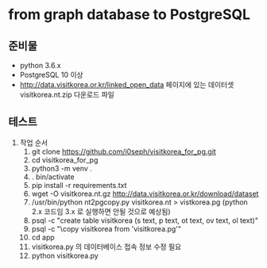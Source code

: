 # from graph database to PostgreSQL

## 준비물

* python 3.6.x
* PostgreSQL 10 이상
* http://data.visitkorea.or.kr/linked_open_data 페이지에 있는 데이터셋 visitkorea.nt.zip 다운로드 파일

## 테스트

1. 작업 순서
   1. git clone https://github.com/i0seph/visitkorea_for_pg.git
   1. cd visitkorea_for_pg
   1. python3 -m venv .
   1. . bin/activate
   1. pip install -r requirements.txt
   1. wget -O visitkorea.nt.gz http://data.visitkorea.or.kr/download/dataset
   1. /usr/bin/python nt2pgcopy.py visitkorea.nt > vistkorea.pg  (python 2.x 코드임 3.x 로 실행하면 안될 것으로 예상됨)
   1. psql -c "create table visitkorea (s text, p text, ot text, ov text, ol text)"
   1. psql -c "\\copy visitkorea from 'visitkorea.pg'"
   1. cd app
   1. visitkorea.py 의 데이터베이스 접속 정보 수정 필요
   1. python visitkorea.py
